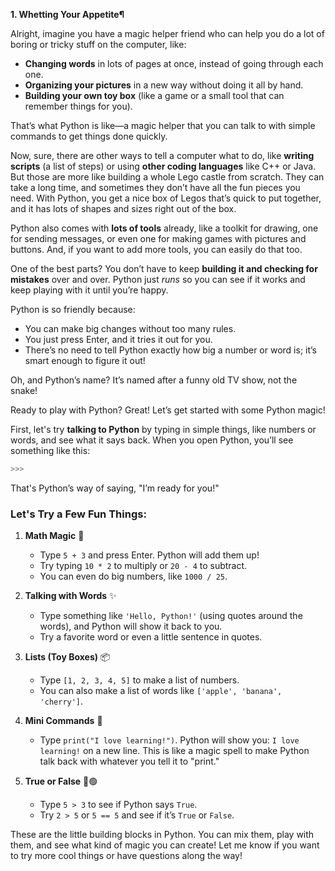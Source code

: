 **1. Whetting Your Appetite¶**


Alright, imagine you have a magic helper friend who can help you do a lot of boring or tricky stuff on the computer, like:

- **Changing words** in lots of pages at once, instead of going through each one.
- **Organizing your pictures** in a new way without doing it all by hand.
- **Building your own toy box** (like a game or a small tool that can remember things for you).

That’s what Python is like—a magic helper that you can talk to with simple commands to get things done quickly. 

Now, sure, there are other ways to tell a computer what to do, like **writing scripts** (a list of steps) or using **other coding languages** like C++ or Java. But those are more like building a whole Lego castle from scratch. They can take a long time, and sometimes they don’t have all the fun pieces you need. With Python, you get a nice box of Legos that’s quick to put together, and it has lots of shapes and sizes right out of the box.

Python also comes with **lots of tools** already, like a toolkit for drawing, one for sending messages, or even one for making games with pictures and buttons. And, if you want to add more tools, you can easily do that too.

One of the best parts? You don’t have to keep **building it and checking for mistakes** over and over. Python just *runs* so you can see if it works and keep playing with it until you’re happy.

Python is so friendly because:

- You can make big changes without too many rules.
- You just press Enter, and it tries it out for you.
- There’s no need to tell Python exactly how big a number or word is; it’s smart enough to figure it out!

Oh, and Python’s name? It’s named after a funny old TV show, not the snake!

Ready to play with Python?
Great! Let’s get started with some Python magic!

First, let's try **talking to Python** by typing in simple things, like numbers or words, and see what it says back. When you open Python, you’ll see something like this:

```python
>>> 
```

That's Python’s way of saying, "I’m ready for you!"

### Let's Try a Few Fun Things:

1. **Math Magic** 🧮
   - Type `5 + 3` and press Enter. Python will add them up!
   - Try typing `10 * 2` to multiply or `20 - 4` to subtract. 
   - You can even do big numbers, like `1000 / 25`.

2. **Talking with Words** ✨
   - Type something like `'Hello, Python!'` (using quotes around the words), and Python will show it back to you.
   - Try a favorite word or even a little sentence in quotes.

3. **Lists (Toy Boxes)** 📦
   - Type `[1, 2, 3, 4, 5]` to make a list of numbers.
   - You can also make a list of words like `['apple', 'banana', 'cherry']`. 

4. **Mini Commands** 💬
   - Type `print("I love learning!")`. Python will show you: `I love learning!` on a new line. This is like a magic spell to make Python talk back with whatever you tell it to "print."

5. **True or False** 🔴🟢
   - Type `5 > 3` to see if Python says `True`.
   - Try `2 > 5` or `5 == 5` and see if it’s `True` or `False`.

These are the little building blocks in Python. You can mix them, play with them, and see what kind of magic you can create! Let me know if you want to try more cool things or have questions along the way!
